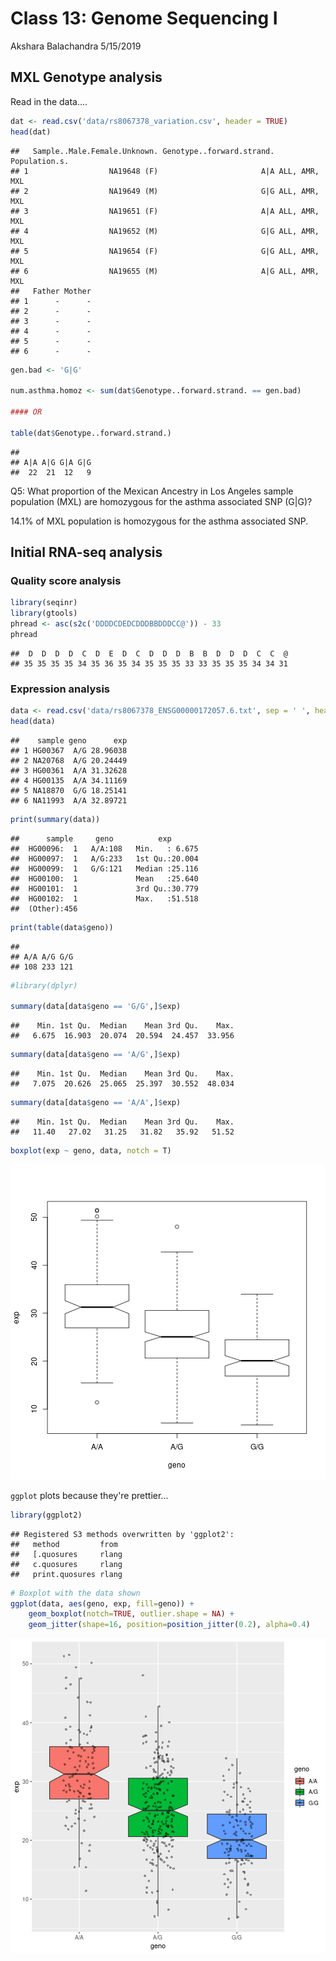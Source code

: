 Class 13: Genome Sequencing I
========================
Akshara Balachandra
5/15/2019


## MXL Genotype analysis


Read in the data....

```r
dat <- read.csv('data/rs8067378_variation.csv', header = TRUE)
head(dat)
```

```
##   Sample..Male.Female.Unknown. Genotype..forward.strand. Population.s.
## 1                  NA19648 (F)                       A|A ALL, AMR, MXL
## 2                  NA19649 (M)                       G|G ALL, AMR, MXL
## 3                  NA19651 (F)                       A|A ALL, AMR, MXL
## 4                  NA19652 (M)                       G|G ALL, AMR, MXL
## 5                  NA19654 (F)                       G|G ALL, AMR, MXL
## 6                  NA19655 (M)                       A|G ALL, AMR, MXL
##   Father Mother
## 1      -      -
## 2      -      -
## 3      -      -
## 4      -      -
## 5      -      -
## 6      -      -
```


```r
gen.bad <- 'G|G'

num.asthma.homoz <- sum(dat$Genotype..forward.strand. == gen.bad)

#### OR

table(dat$Genotype..forward.strand.)
```

```
##
## A|A A|G G|A G|G
##  22  21  12   9
```

Q5: What proportion of the Mexican Ancestry in Los Angeles sample population (MXL)
are homozygous for the asthma associated SNP (G|G)?

14.1% of MXL population is homozygous for the asthma associated SNP.


## Initial RNA-seq analysis

### Quality score analysis


```r
library(seqinr)
library(gtools)
phread <- asc(s2c('DDDDCDEDCDDDBBDDDCC@')) - 33
phread
```

```
##  D  D  D  D  C  D  E  D  C  D  D  D  B  B  D  D  D  C  C  @
## 35 35 35 35 34 35 36 35 34 35 35 35 33 33 35 35 35 34 34 31
```



### Expression analysis


```r
data <- read.csv('data/rs8067378_ENSG00000172057.6.txt', sep = ' ', header = TRUE)
head(data)
```

```
##    sample geno      exp
## 1 HG00367  A/G 28.96038
## 2 NA20768  A/G 20.24449
## 3 HG00361  A/A 31.32628
## 4 HG00135  A/A 34.11169
## 5 NA18870  G/G 18.25141
## 6 NA11993  A/A 32.89721
```


```r
print(summary(data))
```

```
##      sample     geno          exp
##  HG00096:  1   A/A:108   Min.   : 6.675
##  HG00097:  1   A/G:233   1st Qu.:20.004
##  HG00099:  1   G/G:121   Median :25.116
##  HG00100:  1             Mean   :25.640
##  HG00101:  1             3rd Qu.:30.779
##  HG00102:  1             Max.   :51.518
##  (Other):456
```

```r
print(table(data$geno))
```

```
##
## A/A A/G G/G
## 108 233 121
```

```r
#library(dplyr)

summary(data[data$geno == 'G/G',]$exp)
```

```
##    Min. 1st Qu.  Median    Mean 3rd Qu.    Max.
##   6.675  16.903  20.074  20.594  24.457  33.956
```

```r
summary(data[data$geno == 'A/G',]$exp)
```

```
##    Min. 1st Qu.  Median    Mean 3rd Qu.    Max.
##   7.075  20.626  25.065  25.397  30.552  48.034
```

```r
summary(data[data$geno == 'A/A',]$exp)
```

```
##    Min. 1st Qu.  Median    Mean 3rd Qu.    Max.
##   11.40   27.02   31.25   31.82   35.92   51.52
```

```r
boxplot(exp ~ geno, data, notch = T)
```

![plot of chunk unnamed-chunk-5](figure/unnamed-chunk-5-1.png)

`ggplot` plots because they're prettier...


```r
library(ggplot2)
```

```
## Registered S3 methods overwritten by 'ggplot2':
##   method         from
##   [.quosures     rlang
##   c.quosures     rlang
##   print.quosures rlang
```

```r
# Boxplot with the data shown
ggplot(data, aes(geno, exp, fill=geno)) +
	geom_boxplot(notch=TRUE, outlier.shape = NA) +
	geom_jitter(shape=16, position=position_jitter(0.2), alpha=0.4)
```

![plot of chunk unnamed-chunk-6](figure/unnamed-chunk-6-1.png)





















